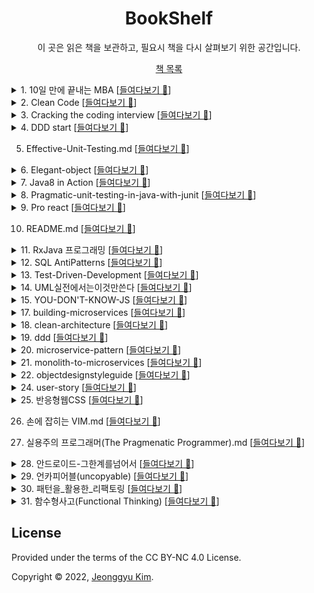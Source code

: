

<div align="center">
    <h1> BookShelf </h1>
</div>

<p align="center">
    이 곳은 읽은 책을 보관하고, 필요시 책을 다시 살펴보기 위한 공간입니다.
<p align="center">
    <a href="https://www.notion.so/likelen/44c8b34f833541c2b45ebcdf00d39286">책 목록</a>
</p>
</p>



<details>
<summary>1. 10일 만에 끝내는 MBA [<a href="https://github.com/LenKIM/Book/tree/master/10%EC%9D%BC%20%EB%A7%8C%EC%97%90%20%EB%81%9D%EB%82%B4%EB%8A%94%20MBA">들여다보기 📂</a>]

</summary>
<p>
•️ 1일차_마케팅.md [<a href="https://github.com/LenKIM/Book/blob/master/10%EC%9D%BC%20%EB%A7%8C%EC%97%90%20%EB%81%9D%EB%82%B4%EB%8A%94%20MBA/1%EC%9D%BC%EC%B0%A8_%EB%A7%88%EC%BC%80%ED%8C%85.md">들여다보기 📂</a>]


•️ 2일차_윤리학.md [<a href="https://github.com/LenKIM/Book/blob/master/10%EC%9D%BC%20%EB%A7%8C%EC%97%90%20%EB%81%9D%EB%82%B4%EB%8A%94%20MBA/2%EC%9D%BC%EC%B0%A8_%EC%9C%A4%EB%A6%AC%ED%95%99.md">들여다보기 📂</a>]


•️ 4일차_조직행동론.md [<a href="https://github.com/LenKIM/Book/blob/master/10%EC%9D%BC%20%EB%A7%8C%EC%97%90%20%EB%81%9D%EB%82%B4%EB%8A%94%20MBA/4%EC%9D%BC%EC%B0%A8_%EC%A1%B0%EC%A7%81%ED%96%89%EB%8F%99%EB%A1%A0.md">들여다보기 📂</a>]


•️ README.md [<a href="https://github.com/LenKIM/Book/blob/master/10%EC%9D%BC%20%EB%A7%8C%EC%97%90%20%EB%81%9D%EB%82%B4%EB%8A%94%20MBA/README.md">들여다보기 📂</a>]


</p>
</details>



<details>
<summary>2. Clean Code [<a href="https://github.com/LenKIM/Book/tree/master/Clean%20Code">들여다보기 📂</a>]

</summary>
<p>
•️ 01_What_Clean_code_is.md [<a href="https://github.com/LenKIM/Book/blob/master/Clean%20Code/01_What_Clean_code_is.md">들여다보기 📂</a>]


•️ 02_Meaningful_name.md [<a href="https://github.com/LenKIM/Book/blob/master/Clean%20Code/02_Meaningful_name.md">들여다보기 📂</a>]


•️ 03_Method.md [<a href="https://github.com/LenKIM/Book/blob/master/Clean%20Code/03_Method.md">들여다보기 📂</a>]


•️ 10장-클래스.md [<a href="https://github.com/LenKIM/Book/blob/master/Clean%20Code/10%EC%9E%A5-%ED%81%B4%EB%9E%98%EC%8A%A4.md">들여다보기 📂</a>]


•️ 11장-시스템.md [<a href="https://github.com/LenKIM/Book/blob/master/Clean%20Code/11%EC%9E%A5-%EC%8B%9C%EC%8A%A4%ED%85%9C.md">들여다보기 📂</a>]


•️ 12장-창발성.md [<a href="https://github.com/LenKIM/Book/blob/master/Clean%20Code/12%EC%9E%A5-%EC%B0%BD%EB%B0%9C%EC%84%B1.md">들여다보기 📂</a>]


•️ 1장-깨끗한코드.md [<a href="https://github.com/LenKIM/Book/blob/master/Clean%20Code/1%EC%9E%A5-%EA%B9%A8%EB%81%97%ED%95%9C%EC%BD%94%EB%93%9C.md">들여다보기 📂</a>]


•️ 2장-의미 있는 이름.md [<a href="https://github.com/LenKIM/Book/blob/master/Clean%20Code/2%EC%9E%A5-%EC%9D%98%EB%AF%B8%20%EC%9E%88%EB%8A%94%20%EC%9D%B4%EB%A6%84.md">들여다보기 📂</a>]


•️ 3장-함수.md [<a href="https://github.com/LenKIM/Book/blob/master/Clean%20Code/3%EC%9E%A5-%ED%95%A8%EC%88%98.md">들여다보기 📂</a>]


•️ 5장-형식-맞추기.md [<a href="https://github.com/LenKIM/Book/blob/master/Clean%20Code/5%EC%9E%A5-%ED%98%95%EC%8B%9D-%EB%A7%9E%EC%B6%94%EA%B8%B0.md">들여다보기 📂</a>]


•️ 6장-객체와-자료-구조.md [<a href="https://github.com/LenKIM/Book/blob/master/Clean%20Code/6%EC%9E%A5-%EA%B0%9D%EC%B2%B4%EC%99%80-%EC%9E%90%EB%A3%8C-%EA%B5%AC%EC%A1%B0.md">들여다보기 📂</a>]


•️ 7장-오류처리.md [<a href="https://github.com/LenKIM/Book/blob/master/Clean%20Code/7%EC%9E%A5-%EC%98%A4%EB%A5%98%EC%B2%98%EB%A6%AC.md">들여다보기 📂</a>]


•️ 8장-경계.md [<a href="https://github.com/LenKIM/Book/blob/master/Clean%20Code/8%EC%9E%A5-%EA%B2%BD%EA%B3%84.md">들여다보기 📂</a>]


•️ 9장-단위테스트.md [<a href="https://github.com/LenKIM/Book/blob/master/Clean%20Code/9%EC%9E%A5-%EB%8B%A8%EC%9C%84%ED%85%8C%EC%8A%A4%ED%8A%B8.md">들여다보기 📂</a>]


•️ README.md [<a href="https://github.com/LenKIM/Book/blob/master/Clean%20Code/README.md">들여다보기 📂</a>]


</p>
</details>



<details>
<summary>3. Cracking the coding interview [<a href="https://github.com/LenKIM/Book/tree/master/Cracking%20the%20coding%20interview">들여다보기 📂</a>]

</summary>
<p>
•️ READMD.md [<a href="https://github.com/LenKIM/Book/blob/master/Cracking%20the%20coding%20interview/READMD.md">들여다보기 📂</a>]


•️ [자료구조]배열과문자열.md [<a href="https://github.com/LenKIM/Book/blob/master/Cracking%20the%20coding%20interview/[%EC%9E%90%EB%A3%8C%EA%B5%AC%EC%A1%B0]%EB%B0%B0%EC%97%B4%EA%B3%BC%EB%AC%B8%EC%9E%90%EC%97%B4.md">들여다보기 📂</a>]


•️ [자료구조]연결리스트.md [<a href="https://github.com/LenKIM/Book/blob/master/Cracking%20the%20coding%20interview/[%EC%9E%90%EB%A3%8C%EA%B5%AC%EC%A1%B0]%EC%97%B0%EA%B2%B0%EB%A6%AC%EC%8A%A4%ED%8A%B8.md">들여다보기 📂</a>]


</p>
</details>



<details>
<summary>4. DDD start [<a href="https://github.com/LenKIM/Book/tree/master/DDD%20start">들여다보기 📂</a>]

</summary>
<p>
•️ [1주차]01-02Chapter.md [<a href="https://github.com/LenKIM/Book/blob/master/DDD%20start/[1%EC%A3%BC%EC%B0%A8]01-02Chapter.md">들여다보기 📂</a>]


</p>
</details>

5. Effective-Unit-Testing.md [<a href="https://github.com/LenKIM/Book/blob/master/Effective-Unit-Testing.md">들여다보기 📂</a>]





<details>
<summary>6. Elegant-object [<a href="https://github.com/LenKIM/Book/tree/master/Elegant-object">들여다보기 📂</a>]

</summary>
<p>
•️ README.md [<a href="https://github.com/LenKIM/Book/blob/master/Elegant-object/README.md">들여다보기 📂</a>]


•️ _00_birth.md [<a href="https://github.com/LenKIM/Book/blob/master/Elegant-object/_00_birth.md">들여다보기 📂</a>]


•️ _01_education-1.md [<a href="https://github.com/LenKIM/Book/blob/master/Elegant-object/_01_education-1.md">들여다보기 📂</a>]


•️ _02_education-2.md [<a href="https://github.com/LenKIM/Book/blob/master/Elegant-object/_02_education-2.md">들여다보기 📂</a>]


•️ _03_employment-1.md [<a href="https://github.com/LenKIM/Book/blob/master/Elegant-object/_03_employment-1.md">들여다보기 📂</a>]


•️ _04_employment-2.md [<a href="https://github.com/LenKIM/Book/blob/master/Elegant-object/_04_employment-2.md">들여다보기 📂</a>]


•️ _05_retire.md [<a href="https://github.com/LenKIM/Book/blob/master/Elegant-object/_05_retire.md">들여다보기 📂</a>]


</p>
</details>



<details>
<summary>7. Java8 in Action [<a href="https://github.com/LenKIM/Book/tree/master/Java8%20in%20Action">들여다보기 📂</a>]

</summary>
<p>
•️ README.md [<a href="https://github.com/LenKIM/Book/blob/master/Java8%20in%20Action/README.md">들여다보기 📂</a>]


•️ ch10-null대신Optional.md [<a href="https://github.com/LenKIM/Book/blob/master/Java8%20in%20Action/ch10-null%EB%8C%80%EC%8B%A0Optional.md">들여다보기 📂</a>]


•️ ch12-새로운날짜와시간API.md [<a href="https://github.com/LenKIM/Book/blob/master/Java8%20in%20Action/ch12-%EC%83%88%EB%A1%9C%EC%9A%B4%EB%82%A0%EC%A7%9C%EC%99%80%EC%8B%9C%EA%B0%84API.md">들여다보기 📂</a>]


•️ ch3-람다표현식.md [<a href="https://github.com/LenKIM/Book/blob/master/Java8%20in%20Action/ch3-%EB%9E%8C%EB%8B%A4%ED%91%9C%ED%98%84%EC%8B%9D.md">들여다보기 📂</a>]


•️ ch4-스트림소개.md [<a href="https://github.com/LenKIM/Book/blob/master/Java8%20in%20Action/ch4-%EC%8A%A4%ED%8A%B8%EB%A6%BC%EC%86%8C%EA%B0%9C.md">들여다보기 📂</a>]


•️ ch5-스트림활용.md [<a href="https://github.com/LenKIM/Book/blob/master/Java8%20in%20Action/ch5-%EC%8A%A4%ED%8A%B8%EB%A6%BC%ED%99%9C%EC%9A%A9.md">들여다보기 📂</a>]


•️ ch6-스트림으로데이터수집.md [<a href="https://github.com/LenKIM/Book/blob/master/Java8%20in%20Action/ch6-%EC%8A%A4%ED%8A%B8%EB%A6%BC%EC%9C%BC%EB%A1%9C%EB%8D%B0%EC%9D%B4%ED%84%B0%EC%88%98%EC%A7%91.md">들여다보기 📂</a>]


•️ ch7-병렬데이터처리와성능.md [<a href="https://github.com/LenKIM/Book/blob/master/Java8%20in%20Action/ch7-%EB%B3%91%EB%A0%AC%EB%8D%B0%EC%9D%B4%ED%84%B0%EC%B2%98%EB%A6%AC%EC%99%80%EC%84%B1%EB%8A%A5.md">들여다보기 📂</a>]


•️ ch8-리펙토링테스팅디버깅.md [<a href="https://github.com/LenKIM/Book/blob/master/Java8%20in%20Action/ch8-%EB%A6%AC%ED%8E%99%ED%86%A0%EB%A7%81%ED%85%8C%EC%8A%A4%ED%8C%85%EB%94%94%EB%B2%84%EA%B9%85.md">들여다보기 📂</a>]


•️ ch9-디폴트메서드.md [<a href="https://github.com/LenKIM/Book/blob/master/Java8%20in%20Action/ch9-%EB%94%94%ED%8F%B4%ED%8A%B8%EB%A9%94%EC%84%9C%EB%93%9C.md">들여다보기 📂</a>]


</p>
</details>



<details>
<summary>8. Pragmatic-unit-testing-in-java-with-junit [<a href="https://github.com/LenKIM/Book/tree/master/Pragmatic-unit-testing-in-java-with-junit">들여다보기 📂</a>]

</summary>
<p>
•️ README.md [<a href="https://github.com/LenKIM/Book/blob/master/Pragmatic-unit-testing-in-java-with-junit/README.md">들여다보기 📂</a>]


•️ ch05-FIRST.md [<a href="https://github.com/LenKIM/Book/blob/master/Pragmatic-unit-testing-in-java-with-junit/ch05-FIRST.md">들여다보기 📂</a>]


•️ ch06-Right-BICEP.md [<a href="https://github.com/LenKIM/Book/blob/master/Pragmatic-unit-testing-in-java-with-junit/ch06-Right-BICEP.md">들여다보기 📂</a>]


</p>
</details>



<details>
<summary>9. Pro react [<a href="https://github.com/LenKIM/Book/tree/master/Pro%20react">들여다보기 📂</a>]

</summary>
<p>
•️ README.md [<a href="https://github.com/LenKIM/Book/blob/master/Pro%20react/README.md">들여다보기 📂</a>]


•️ [1]리액트의정의.md [<a href="https://github.com/LenKIM/Book/blob/master/Pro%20react/[1]%EB%A6%AC%EC%95%A1%ED%8A%B8%EC%9D%98%EC%A0%95%EC%9D%98.md">들여다보기 📂</a>]


•️ [2]_시작하기.md [<a href="https://github.com/LenKIM/Book/blob/master/Pro%20react/[2]_%EC%8B%9C%EC%9E%91%ED%95%98%EA%B8%B0.md">들여다보기 📂</a>]


•️ [3]DOM_추상화의_내부.md [<a href="https://github.com/LenKIM/Book/blob/master/Pro%20react/[3]DOM_%EC%B6%94%EC%83%81%ED%99%94%EC%9D%98_%EB%82%B4%EB%B6%80.md">들여다보기 📂</a>]


•️ [4]컴포넌트를_이용한_애플리케이션_구축.md [<a href="https://github.com/LenKIM/Book/blob/master/Pro%20react/[4]%EC%BB%B4%ED%8F%AC%EB%84%8C%ED%8A%B8%EB%A5%BC_%EC%9D%B4%EC%9A%A9%ED%95%9C_%EC%95%A0%ED%94%8C%EB%A6%AC%EC%BC%80%EC%9D%B4%EC%85%98_%EA%B5%AC%EC%B6%95.md">들여다보기 📂</a>]


•️ [5]정교한_상호작용.md [<a href="https://github.com/LenKIM/Book/blob/master/Pro%20react/[5]%EC%A0%95%EA%B5%90%ED%95%9C_%EC%83%81%ED%98%B8%EC%9E%91%EC%9A%A9.md">들여다보기 📂</a>]


•️ [6]라우팅.md [<a href="https://github.com/LenKIM/Book/blob/master/Pro%20react/[6]%EB%9D%BC%EC%9A%B0%ED%8C%85.md">들여다보기 📂</a>]


•️ [7]플럭스를_이용한_리액트_애플리케이션_설계.md [<a href="https://github.com/LenKIM/Book/blob/master/Pro%20react/[7]%ED%94%8C%EB%9F%AD%EC%8A%A4%EB%A5%BC_%EC%9D%B4%EC%9A%A9%ED%95%9C_%EB%A6%AC%EC%95%A1%ED%8A%B8_%EC%95%A0%ED%94%8C%EB%A6%AC%EC%BC%80%EC%9D%B4%EC%85%98_%EC%84%A4%EA%B3%84.md">들여다보기 📂</a>]


</p>
</details>

10. README.md [<a href="https://github.com/LenKIM/Book/blob/master/README.md">들여다보기 📂</a>]





<details>
<summary>11. RxJava 프로그래밍 [<a href="https://github.com/LenKIM/Book/tree/master/RxJava%20%ED%94%84%EB%A1%9C%EA%B7%B8%EB%9E%98%EB%B0%8D">들여다보기 📂</a>]

</summary>
<p>
•️ Chapter02.md [<a href="https://github.com/LenKIM/Book/blob/master/RxJava%20%ED%94%84%EB%A1%9C%EA%B7%B8%EB%9E%98%EB%B0%8D/Chapter02.md">들여다보기 📂</a>]


•️ Chapter03.md [<a href="https://github.com/LenKIM/Book/blob/master/RxJava%20%ED%94%84%EB%A1%9C%EA%B7%B8%EB%9E%98%EB%B0%8D/Chapter03.md">들여다보기 📂</a>]


•️ Chapter04.md [<a href="https://github.com/LenKIM/Book/blob/master/RxJava%20%ED%94%84%EB%A1%9C%EA%B7%B8%EB%9E%98%EB%B0%8D/Chapter04.md">들여다보기 📂</a>]


•️ Chapter05.md [<a href="https://github.com/LenKIM/Book/blob/master/RxJava%20%ED%94%84%EB%A1%9C%EA%B7%B8%EB%9E%98%EB%B0%8D/Chapter05.md">들여다보기 📂</a>]


•️ Chapter06_RxAndroid.md [<a href="https://github.com/LenKIM/Book/blob/master/RxJava%20%ED%94%84%EB%A1%9C%EA%B7%B8%EB%9E%98%EB%B0%8D/Chapter06_RxAndroid.md">들여다보기 📂</a>]


•️ README.md [<a href="https://github.com/LenKIM/Book/blob/master/RxJava%20%ED%94%84%EB%A1%9C%EA%B7%B8%EB%9E%98%EB%B0%8D/README.md">들여다보기 📂</a>]


•️ chapter01.md [<a href="https://github.com/LenKIM/Book/blob/master/RxJava%20%ED%94%84%EB%A1%9C%EA%B7%B8%EB%9E%98%EB%B0%8D/chapter01.md">들여다보기 📂</a>]


</p>
</details>



<details>
<summary>12. SQL AntiPatterns [<a href="https://github.com/LenKIM/Book/tree/master/SQL%20AntiPatterns">들여다보기 📂</a>]

</summary>
<p>
•️ README.md [<a href="https://github.com/LenKIM/Book/blob/master/SQL%20AntiPatterns/README.md">들여다보기 📂</a>]


</p>
</details>



<details>
<summary>13. Test-Driven-Development [<a href="https://github.com/LenKIM/Book/tree/master/Test-Driven-Development">들여다보기 📂</a>]

</summary>
<p>
•️ Money 객체 만들기.md [<a href="https://github.com/LenKIM/Book/blob/master/Test-Driven-Development/Money%20%EA%B0%9D%EC%B2%B4%20%EB%A7%8C%EB%93%A4%EA%B8%B0.md">들여다보기 📂</a>]


•️ README.md [<a href="https://github.com/LenKIM/Book/blob/master/Test-Driven-Development/README.md">들여다보기 📂</a>]


</p>
</details>



<details>
<summary>14. UML실전에서는이것만쓴다 [<a href="https://github.com/LenKIM/Book/tree/master/UML%EC%8B%A4%EC%A0%84%EC%97%90%EC%84%9C%EB%8A%94%EC%9D%B4%EA%B2%83%EB%A7%8C%EC%93%B4%EB%8B%A4">들여다보기 📂</a>]

</summary>
<p>
•️ README.md [<a href="https://github.com/LenKIM/Book/blob/master/UML%EC%8B%A4%EC%A0%84%EC%97%90%EC%84%9C%EB%8A%94%EC%9D%B4%EA%B2%83%EB%A7%8C%EC%93%B4%EB%8B%A4/README.md">들여다보기 📂</a>]


•️ [1]개요.md [<a href="https://github.com/LenKIM/Book/blob/master/UML%EC%8B%A4%EC%A0%84%EC%97%90%EC%84%9C%EB%8A%94%EC%9D%B4%EA%B2%83%EB%A7%8C%EC%93%B4%EB%8B%A4/[1]%EA%B0%9C%EC%9A%94.md">들여다보기 📂</a>]


•️ [2]다이어그램으로작업하기.md [<a href="https://github.com/LenKIM/Book/blob/master/UML%EC%8B%A4%EC%A0%84%EC%97%90%EC%84%9C%EB%8A%94%EC%9D%B4%EA%B2%83%EB%A7%8C%EC%93%B4%EB%8B%A4/[2]%EB%8B%A4%EC%9D%B4%EC%96%B4%EA%B7%B8%EB%9E%A8%EC%9C%BC%EB%A1%9C%EC%9E%91%EC%97%85%ED%95%98%EA%B8%B0.md">들여다보기 📂</a>]


•️ [3]클래스 다이어그램.md [<a href="https://github.com/LenKIM/Book/blob/master/UML%EC%8B%A4%EC%A0%84%EC%97%90%EC%84%9C%EB%8A%94%EC%9D%B4%EA%B2%83%EB%A7%8C%EC%93%B4%EB%8B%A4/[3]%ED%81%B4%EB%9E%98%EC%8A%A4%20%EB%8B%A4%EC%9D%B4%EC%96%B4%EA%B7%B8%EB%9E%A8.md">들여다보기 📂</a>]


•️ template.md [<a href="https://github.com/LenKIM/Book/blob/master/UML%EC%8B%A4%EC%A0%84%EC%97%90%EC%84%9C%EB%8A%94%EC%9D%B4%EA%B2%83%EB%A7%8C%EC%93%B4%EB%8B%A4/template.md">들여다보기 📂</a>]


</p>
</details>



<details>
<summary>15. YOU-DON'T-KNOW-JS [<a href="https://github.com/LenKIM/Book/tree/master/YOU-DON'T-KNOW-JS">들여다보기 📂</a>]

</summary>
<p>
</p>
</details>



<details>
<summary>17. building-microservices [<a href="https://github.com/LenKIM/Book/tree/master/building-microservices">들여다보기 📂</a>]

</summary>
<p>
•️ README.md [<a href="https://github.com/LenKIM/Book/blob/master/building-microservices/README.md">들여다보기 📂</a>]


</p>
</details>



<details>
<summary>18. clean-architecture [<a href="https://github.com/LenKIM/Book/tree/master/clean-architecture">들여다보기 📂</a>]

</summary>
<p>
•️ README.md [<a href="https://github.com/LenKIM/Book/blob/master/clean-architecture/README.md">들여다보기 📂</a>]


</p>
</details>



<details>
<summary>19. ddd [<a href="https://github.com/LenKIM/Book/tree/master/ddd">들여다보기 📂</a>]

</summary>
<p>
•️ INTRO.md [<a href="https://github.com/LenKIM/Book/blob/master/ddd/INTRO.md">들여다보기 📂</a>]


•️ README.md [<a href="https://github.com/LenKIM/Book/blob/master/ddd/README.md">들여다보기 📂</a>]


•️ _1.지식탐구.md [<a href="https://github.com/LenKIM/Book/blob/master/ddd/_1.%EC%A7%80%EC%8B%9D%ED%83%90%EA%B5%AC.md">들여다보기 📂</a>]


•️ _2.의사소통과언어사용.md [<a href="https://github.com/LenKIM/Book/blob/master/ddd/_2.%EC%9D%98%EC%82%AC%EC%86%8C%ED%86%B5%EA%B3%BC%EC%96%B8%EC%96%B4%EC%82%AC%EC%9A%A9.md">들여다보기 📂</a>]


•️ _4.도메인의격리.md [<a href="https://github.com/LenKIM/Book/blob/master/ddd/_4.%EB%8F%84%EB%A9%94%EC%9D%B8%EC%9D%98%EA%B2%A9%EB%A6%AC.md">들여다보기 📂</a>]


•️ _5.표현되는모델.md [<a href="https://github.com/LenKIM/Book/blob/master/ddd/_5.%ED%91%9C%ED%98%84%EB%90%98%EB%8A%94%EB%AA%A8%EB%8D%B8.md">들여다보기 📂</a>]


•️ _6.도메인객체의생명주기.md [<a href="https://github.com/LenKIM/Book/blob/master/ddd/_6.%EB%8F%84%EB%A9%94%EC%9D%B8%EA%B0%9D%EC%B2%B4%EC%9D%98%EC%83%9D%EB%AA%85%EC%A3%BC%EA%B8%B0.md">들여다보기 📂</a>]


</p>
</details>



<details>
<summary>20. microservice-pattern [<a href="https://github.com/LenKIM/Book/tree/master/microservice-pattern">들여다보기 📂</a>]

</summary>
<p>
•️ 2-분해전략.md [<a href="https://github.com/LenKIM/Book/blob/master/microservice-pattern/2-%EB%B6%84%ED%95%B4%EC%A0%84%EB%9E%B5.md">들여다보기 📂</a>]


•️ 3-프로세스-간-통신.md [<a href="https://github.com/LenKIM/Book/blob/master/microservice-pattern/3-%ED%94%84%EB%A1%9C%EC%84%B8%EC%8A%A4-%EA%B0%84-%ED%86%B5%EC%8B%A0.md">들여다보기 📂</a>]


•️ 4-트랜잭션관리:사가.md [<a href="https://github.com/LenKIM/Book/blob/master/microservice-pattern/4-%ED%8A%B8%EB%9E%9C%EC%9E%AD%EC%85%98%EA%B4%80%EB%A6%AC:%EC%82%AC%EA%B0%80.md">들여다보기 📂</a>]


•️ 5-비지니스-로직-설계.md [<a href="https://github.com/LenKIM/Book/blob/master/microservice-pattern/5-%EB%B9%84%EC%A7%80%EB%8B%88%EC%8A%A4-%EB%A1%9C%EC%A7%81-%EC%84%A4%EA%B3%84.md">들여다보기 📂</a>]


•️ 6-비지니스로직개발:이벤트소싱.md [<a href="https://github.com/LenKIM/Book/blob/master/microservice-pattern/6-%EB%B9%84%EC%A7%80%EB%8B%88%EC%8A%A4%EB%A1%9C%EC%A7%81%EA%B0%9C%EB%B0%9C:%EC%9D%B4%EB%B2%A4%ED%8A%B8%EC%86%8C%EC%8B%B1.md">들여다보기 📂</a>]


•️ 7-마이크로서비스 쿼리 구현.md [<a href="https://github.com/LenKIM/Book/blob/master/microservice-pattern/7-%EB%A7%88%EC%9D%B4%ED%81%AC%EB%A1%9C%EC%84%9C%EB%B9%84%EC%8A%A4%20%EC%BF%BC%EB%A6%AC%20%EA%B5%AC%ED%98%84.md">들여다보기 📂</a>]


•️ 8-외부 API 설계 이슈.md [<a href="https://github.com/LenKIM/Book/blob/master/microservice-pattern/8-%EC%99%B8%EB%B6%80%20API%20%EC%84%A4%EA%B3%84%20%EC%9D%B4%EC%8A%88.md">들여다보기 📂</a>]


•️ 9-마이크로서비스테스트.md [<a href="https://github.com/LenKIM/Book/blob/master/microservice-pattern/9-%EB%A7%88%EC%9D%B4%ED%81%AC%EB%A1%9C%EC%84%9C%EB%B9%84%EC%8A%A4%ED%85%8C%EC%8A%A4%ED%8A%B8.md">들여다보기 📂</a>]


•️ README.md [<a href="https://github.com/LenKIM/Book/blob/master/microservice-pattern/README.md">들여다보기 📂</a>]


</p>
</details>



<details>
<summary>21. monolith-to-microservices [<a href="https://github.com/LenKIM/Book/tree/master/monolith-to-microservices">들여다보기 📂</a>]

</summary>
<p>
•️ 1_microservice.md [<a href="https://github.com/LenKIM/Book/blob/master/monolith-to-microservices/1_microservice.md">들여다보기 📂</a>]


•️ 2_결합도와_응집력.md [<a href="https://github.com/LenKIM/Book/blob/master/monolith-to-microservices/2_%EA%B2%B0%ED%95%A9%EB%8F%84%EC%99%80_%EC%9D%91%EC%A7%91%EB%A0%A5.md">들여다보기 📂</a>]


•️ 3.1_마이그레이션_패턴_교살자_무화과-작성중.md [<a href="https://github.com/LenKIM/Book/blob/master/monolith-to-microservices/3.1_%EB%A7%88%EC%9D%B4%EA%B7%B8%EB%A0%88%EC%9D%B4%EC%85%98_%ED%8C%A8%ED%84%B4_%EA%B5%90%EC%82%B4%EC%9E%90_%EB%AC%B4%ED%99%94%EA%B3%BC-%EC%9E%91%EC%84%B1%EC%A4%91.md">들여다보기 📂</a>]


•️ 3_모놀리스를_그대로_둘_것인가?_바꿀_것인가?.md [<a href="https://github.com/LenKIM/Book/blob/master/monolith-to-microservices/3_%EB%AA%A8%EB%86%80%EB%A6%AC%EC%8A%A4%EB%A5%BC_%EA%B7%B8%EB%8C%80%EB%A1%9C_%EB%91%98_%EA%B2%83%EC%9D%B8%EA%B0%80%3F_%EB%B0%94%EA%BF%80_%EA%B2%83%EC%9D%B8%EA%B0%80%3F.md">들여다보기 📂</a>]


</p>
</details>



<details>
<summary>22. objectdesignstyleguide [<a href="https://github.com/LenKIM/Book/tree/master/objectdesignstyleguide">들여다보기 📂</a>]

</summary>
<p>
•️ README.md [<a href="https://github.com/LenKIM/Book/blob/master/objectdesignstyleguide/README.md">들여다보기 📂</a>]


</p>
</details>



<details>
<summary>24. user-story [<a href="https://github.com/LenKIM/Book/tree/master/user-story">들여다보기 📂</a>]

</summary>
<p>
•️ 10장_이터레이션_계획.md [<a href="https://github.com/LenKIM/Book/blob/master/user-story/10%EC%9E%A5_%EC%9D%B4%ED%84%B0%EB%A0%88%EC%9D%B4%EC%85%98_%EA%B3%84%ED%9A%8D.md">들여다보기 📂</a>]


•️ 11장_속도_측정_및_모니터링.md [<a href="https://github.com/LenKIM/Book/blob/master/user-story/11%EC%9E%A5_%EC%86%8D%EB%8F%84_%EC%B8%A1%EC%A0%95_%EB%B0%8F_%EB%AA%A8%EB%8B%88%ED%84%B0%EB%A7%81.md">들여다보기 📂</a>]


•️ 12장_스토리가_아닌_것.md [<a href="https://github.com/LenKIM/Book/blob/master/user-story/12%EC%9E%A5_%EC%8A%A4%ED%86%A0%EB%A6%AC%EA%B0%80_%EC%95%84%EB%8B%8C_%EA%B2%83.md">들여다보기 📂</a>]


•️ 13장_왜_사용자_스토리인가?.md [<a href="https://github.com/LenKIM/Book/blob/master/user-story/13%EC%9E%A5_%EC%99%9C_%EC%82%AC%EC%9A%A9%EC%9E%90_%EC%8A%A4%ED%86%A0%EB%A6%AC%EC%9D%B8%EA%B0%80%3F.md">들여다보기 📂</a>]


•️ 14장_스토리_냄새_카탈로그.md [<a href="https://github.com/LenKIM/Book/blob/master/user-story/14%EC%9E%A5_%EC%8A%A4%ED%86%A0%EB%A6%AC_%EB%83%84%EC%83%88_%EC%B9%B4%ED%83%88%EB%A1%9C%EA%B7%B8.md">들여다보기 📂</a>]


•️ 15장_스크럼에서_사용자_스토리_사용하기.md [<a href="https://github.com/LenKIM/Book/blob/master/user-story/15%EC%9E%A5_%EC%8A%A4%ED%81%AC%EB%9F%BC%EC%97%90%EC%84%9C_%EC%82%AC%EC%9A%A9%EC%9E%90_%EC%8A%A4%ED%86%A0%EB%A6%AC_%EC%82%AC%EC%9A%A9%ED%95%98%EA%B8%B0.md">들여다보기 📂</a>]


•️ 1장_개요.md [<a href="https://github.com/LenKIM/Book/blob/master/user-story/1%EC%9E%A5_%EA%B0%9C%EC%9A%94.md">들여다보기 📂</a>]


•️ 2장_스토리_작성하기.md [<a href="https://github.com/LenKIM/Book/blob/master/user-story/2%EC%9E%A5_%EC%8A%A4%ED%86%A0%EB%A6%AC_%EC%9E%91%EC%84%B1%ED%95%98%EA%B8%B0.md">들여다보기 📂</a>]


•️ 3장_사용자_역할_모델링.md [<a href="https://github.com/LenKIM/Book/blob/master/user-story/3%EC%9E%A5_%EC%82%AC%EC%9A%A9%EC%9E%90_%EC%97%AD%ED%95%A0_%EB%AA%A8%EB%8D%B8%EB%A7%81.md">들여다보기 📂</a>]


•️ 4장_스토리_수집하기.md [<a href="https://github.com/LenKIM/Book/blob/master/user-story/4%EC%9E%A5_%EC%8A%A4%ED%86%A0%EB%A6%AC_%EC%88%98%EC%A7%91%ED%95%98%EA%B8%B0.md">들여다보기 📂</a>]


•️ 5장_대리사용자와_일하기.md [<a href="https://github.com/LenKIM/Book/blob/master/user-story/5%EC%9E%A5_%EB%8C%80%EB%A6%AC%EC%82%AC%EC%9A%A9%EC%9E%90%EC%99%80_%EC%9D%BC%ED%95%98%EA%B8%B0.md">들여다보기 📂</a>]


•️ 6장_사용자스토리_인수_테스트.md [<a href="https://github.com/LenKIM/Book/blob/master/user-story/6%EC%9E%A5_%EC%82%AC%EC%9A%A9%EC%9E%90%EC%8A%A4%ED%86%A0%EB%A6%AC_%EC%9D%B8%EC%88%98_%ED%85%8C%EC%8A%A4%ED%8A%B8.md">들여다보기 📂</a>]


•️ 7장_좋은_스토리를_위한_지침.md [<a href="https://github.com/LenKIM/Book/blob/master/user-story/7%EC%9E%A5_%EC%A2%8B%EC%9D%80_%EC%8A%A4%ED%86%A0%EB%A6%AC%EB%A5%BC_%EC%9C%84%ED%95%9C_%EC%A7%80%EC%B9%A8.md">들여다보기 📂</a>]


•️ 8장_사용자_스토리_추정.md [<a href="https://github.com/LenKIM/Book/blob/master/user-story/8%EC%9E%A5_%EC%82%AC%EC%9A%A9%EC%9E%90_%EC%8A%A4%ED%86%A0%EB%A6%AC_%EC%B6%94%EC%A0%95.md">들여다보기 📂</a>]


•️ 9장_릴리즈_계획.md [<a href="https://github.com/LenKIM/Book/blob/master/user-story/9%EC%9E%A5_%EB%A6%B4%EB%A6%AC%EC%A6%88_%EA%B3%84%ED%9A%8D.md">들여다보기 📂</a>]


•️ README.md [<a href="https://github.com/LenKIM/Book/blob/master/user-story/README.md">들여다보기 📂</a>]


</p>
</details>



<details>
<summary>25. 반응형웹CSS [<a href="https://github.com/LenKIM/Book/tree/master/%EB%B0%98%EC%9D%91%ED%98%95%EC%9B%B9CSS">들여다보기 📂</a>]

</summary>
<p>
</p>
</details>

26. 손에 잡히는 VIM.md [<a href="https://github.com/LenKIM/Book/blob/master/%EC%86%90%EC%97%90%20%EC%9E%A1%ED%9E%88%EB%8A%94%20VIM.md">들여다보기 📂</a>]



27. 실용주의 프로그래머(The Pragmenatic Programmer).md [<a href="https://github.com/LenKIM/Book/blob/master/%EC%8B%A4%EC%9A%A9%EC%A3%BC%EC%9D%98%20%ED%94%84%EB%A1%9C%EA%B7%B8%EB%9E%98%EB%A8%B8(The%20Pragmenatic%20Programmer).md">들여다보기 📂</a>]





<details>
<summary>28. 안드로이드-그한계를넘어서 [<a href="https://github.com/LenKIM/Book/tree/master/%EC%95%88%EB%93%9C%EB%A1%9C%EC%9D%B4%EB%93%9C-%EA%B7%B8%ED%95%9C%EA%B3%84%EB%A5%BC%EB%84%98%EC%96%B4%EC%84%9C">들여다보기 📂</a>]

</summary>
<p>
•️ 18장.원격기기와_통신.md [<a href="https://github.com/LenKIM/Book/blob/master/%EC%95%88%EB%93%9C%EB%A1%9C%EC%9D%B4%EB%93%9C-%EA%B7%B8%ED%95%9C%EA%B3%84%EB%A5%BC%EB%84%98%EC%96%B4%EC%84%9C/18%EC%9E%A5.%EC%9B%90%EA%B2%A9%EA%B8%B0%EA%B8%B0%EC%99%80_%ED%86%B5%EC%8B%A0.md">들여다보기 📂</a>]


•️ 2.안드로이드를_위한_효과적인_자바_코드.md [<a href="https://github.com/LenKIM/Book/blob/master/%EC%95%88%EB%93%9C%EB%A1%9C%EC%9D%B4%EB%93%9C-%EA%B7%B8%ED%95%9C%EA%B3%84%EB%A5%BC%EB%84%98%EC%96%B4%EC%84%9C/2.%EC%95%88%EB%93%9C%EB%A1%9C%EC%9D%B4%EB%93%9C%EB%A5%BC_%EC%9C%84%ED%95%9C_%ED%9A%A8%EA%B3%BC%EC%A0%81%EC%9D%B8_%EC%9E%90%EB%B0%94_%EC%BD%94%EB%93%9C.md">들여다보기 📂</a>]


•️ 2_week.md [<a href="https://github.com/LenKIM/Book/blob/master/%EC%95%88%EB%93%9C%EB%A1%9C%EC%9D%B4%EB%93%9C-%EA%B7%B8%ED%95%9C%EA%B3%84%EB%A5%BC%EB%84%98%EC%96%B4%EC%84%9C/2_week.md">들여다보기 📂</a>]


•️ 3장_컴포넌트,매니페스트,리소스.md [<a href="https://github.com/LenKIM/Book/blob/master/%EC%95%88%EB%93%9C%EB%A1%9C%EC%9D%B4%EB%93%9C-%EA%B7%B8%ED%95%9C%EA%B3%84%EB%A5%BC%EB%84%98%EC%96%B4%EC%84%9C/3%EC%9E%A5_%EC%BB%B4%ED%8F%AC%EB%84%8C%ED%8A%B8,%EB%A7%A4%EB%8B%88%ED%8E%98%EC%8A%A4%ED%8A%B8,%EB%A6%AC%EC%86%8C%EC%8A%A4.md">들여다보기 📂</a>]


•️ 4장_안드로이드_사용자_경험_및_인터페이스_디자인.md [<a href="https://github.com/LenKIM/Book/blob/master/%EC%95%88%EB%93%9C%EB%A1%9C%EC%9D%B4%EB%93%9C-%EA%B7%B8%ED%95%9C%EA%B3%84%EB%A5%BC%EB%84%98%EC%96%B4%EC%84%9C/4%EC%9E%A5_%EC%95%88%EB%93%9C%EB%A1%9C%EC%9D%B4%EB%93%9C_%EC%82%AC%EC%9A%A9%EC%9E%90_%EA%B2%BD%ED%97%98_%EB%B0%8F_%EC%9D%B8%ED%84%B0%ED%8E%98%EC%9D%B4%EC%8A%A4_%EB%94%94%EC%9E%90%EC%9D%B8.md">들여다보기 📂</a>]


•️ 5장_안드로이드_사용자_인터페이스_작업.md [<a href="https://github.com/LenKIM/Book/blob/master/%EC%95%88%EB%93%9C%EB%A1%9C%EC%9D%B4%EB%93%9C-%EA%B7%B8%ED%95%9C%EA%B3%84%EB%A5%BC%EB%84%98%EC%96%B4%EC%84%9C/5%EC%9E%A5_%EC%95%88%EB%93%9C%EB%A1%9C%EC%9D%B4%EB%93%9C_%EC%82%AC%EC%9A%A9%EC%9E%90_%EC%9D%B8%ED%84%B0%ED%8E%98%EC%9D%B4%EC%8A%A4_%EC%9E%91%EC%97%85.md">들여다보기 📂</a>]


•️ 6장_서비스_및_백그라운드_작업.md [<a href="https://github.com/LenKIM/Book/blob/master/%EC%95%88%EB%93%9C%EB%A1%9C%EC%9D%B4%EB%93%9C-%EA%B7%B8%ED%95%9C%EA%B3%84%EB%A5%BC%EB%84%98%EC%96%B4%EC%84%9C/6%EC%9E%A5_%EC%84%9C%EB%B9%84%EC%8A%A4_%EB%B0%8F_%EB%B0%B1%EA%B7%B8%EB%9D%BC%EC%9A%B4%EB%93%9C_%EC%9E%91%EC%97%85.md">들여다보기 📂</a>]


•️ 7장_안드로이드IPC.md [<a href="https://github.com/LenKIM/Book/blob/master/%EC%95%88%EB%93%9C%EB%A1%9C%EC%9D%B4%EB%93%9C-%EA%B7%B8%ED%95%9C%EA%B3%84%EB%A5%BC%EB%84%98%EC%96%B4%EC%84%9C/7%EC%9E%A5_%EC%95%88%EB%93%9C%EB%A1%9C%EC%9D%B4%EB%93%9CIPC.md">들여다보기 📂</a>]


•️ 8장_브로드캐스트리시버.md [<a href="https://github.com/LenKIM/Book/blob/master/%EC%95%88%EB%93%9C%EB%A1%9C%EC%9D%B4%EB%93%9C-%EA%B7%B8%ED%95%9C%EA%B3%84%EB%A5%BC%EB%84%98%EC%96%B4%EC%84%9C/8%EC%9E%A5_%EB%B8%8C%EB%A1%9C%EB%93%9C%EC%BA%90%EC%8A%A4%ED%8A%B8%EB%A6%AC%EC%8B%9C%EB%B2%84.md">들여다보기 📂</a>]


•️ 9장_데이터_저장_및_직렬화.md [<a href="https://github.com/LenKIM/Book/blob/master/%EC%95%88%EB%93%9C%EB%A1%9C%EC%9D%B4%EB%93%9C-%EA%B7%B8%ED%95%9C%EA%B3%84%EB%A5%BC%EB%84%98%EC%96%B4%EC%84%9C/9%EC%9E%A5_%EB%8D%B0%EC%9D%B4%ED%84%B0_%EC%A0%80%EC%9E%A5_%EB%B0%8F_%EC%A7%81%EB%A0%AC%ED%99%94.md">들여다보기 📂</a>]


•️ README.md [<a href="https://github.com/LenKIM/Book/blob/master/%EC%95%88%EB%93%9C%EB%A1%9C%EC%9D%B4%EB%93%9C-%EA%B7%B8%ED%95%9C%EA%B3%84%EB%A5%BC%EB%84%98%EC%96%B4%EC%84%9C/README.md">들여다보기 📂</a>]


•️ 안드로이드테스트개요.md [<a href="https://github.com/LenKIM/Book/blob/master/%EC%95%88%EB%93%9C%EB%A1%9C%EC%9D%B4%EB%93%9C-%EA%B7%B8%ED%95%9C%EA%B3%84%EB%A5%BC%EB%84%98%EC%96%B4%EC%84%9C/%EC%95%88%EB%93%9C%EB%A1%9C%EC%9D%B4%EB%93%9C%ED%85%8C%EC%8A%A4%ED%8A%B8%EA%B0%9C%EC%9A%94.md">들여다보기 📂</a>]


</p>
</details>



<details>
<summary>29. 언카피어블(uncopyable) [<a href="https://github.com/LenKIM/Book/tree/master/%EC%96%B8%EC%B9%B4%ED%94%BC%EC%96%B4%EB%B8%94(uncopyable)">들여다보기 📂</a>]

</summary>
<p>
•️ README.md [<a href="https://github.com/LenKIM/Book/blob/master/%EC%96%B8%EC%B9%B4%ED%94%BC%EC%96%B4%EB%B8%94(uncopyable)/README.md">들여다보기 📂</a>]


•️ capture.md [<a href="https://github.com/LenKIM/Book/blob/master/%EC%96%B8%EC%B9%B4%ED%94%BC%EC%96%B4%EB%B8%94(uncopyable)/capture.md">들여다보기 📂</a>]


</p>
</details>



<details>
<summary>30. 패턴을_활용한_리팩토링 [<a href="https://github.com/LenKIM/Book/tree/master/%ED%8C%A8%ED%84%B4%EC%9D%84_%ED%99%9C%EC%9A%A9%ED%95%9C_%EB%A6%AC%ED%8C%A9%ED%86%A0%EB%A7%81">들여다보기 📂</a>]

</summary>
<p>
•️ 04장_코드_속에_냄새.md [<a href="https://github.com/LenKIM/Book/blob/master/%ED%8C%A8%ED%84%B4%EC%9D%84_%ED%99%9C%EC%9A%A9%ED%95%9C_%EB%A6%AC%ED%8C%A9%ED%86%A0%EB%A7%81/04%EC%9E%A5_%EC%BD%94%EB%93%9C_%EC%86%8D%EC%97%90_%EB%83%84%EC%83%88.md">들여다보기 📂</a>]


•️ README.md [<a href="https://github.com/LenKIM/Book/blob/master/%ED%8C%A8%ED%84%B4%EC%9D%84_%ED%99%9C%EC%9A%A9%ED%95%9C_%EB%A6%AC%ED%8C%A9%ED%86%A0%EB%A7%81/README.md">들여다보기 📂</a>]


</p>
</details>



<details>
<summary>31. 함수형사고(Functional Thinking) [<a href="https://github.com/LenKIM/Book/tree/master/%ED%95%A8%EC%88%98%ED%98%95%EC%82%AC%EA%B3%A0(Functional%20Thinking)">들여다보기 📂</a>]

</summary>
<p>
•️ Index.md [<a href="https://github.com/LenKIM/Book/blob/master/%ED%95%A8%EC%88%98%ED%98%95%EC%82%AC%EA%B3%A0(Functional%20Thinking)/Index.md">들여다보기 📂</a>]


•️ [1]왜.md [<a href="https://github.com/LenKIM/Book/blob/master/%ED%95%A8%EC%88%98%ED%98%95%EC%82%AC%EA%B3%A0(Functional%20Thinking)/[1]%EC%99%9C.md">들여다보기 📂</a>]


•️ [2]전환.md [<a href="https://github.com/LenKIM/Book/blob/master/%ED%95%A8%EC%88%98%ED%98%95%EC%82%AC%EA%B3%A0(Functional%20Thinking)/[2]%EC%A0%84%ED%99%98.md">들여다보기 📂</a>]


•️ [3]양도하라.md [<a href="https://github.com/LenKIM/Book/blob/master/%ED%95%A8%EC%88%98%ED%98%95%EC%82%AC%EA%B3%A0(Functional%20Thinking)/[3]%EC%96%91%EB%8F%84%ED%95%98%EB%9D%BC.md">들여다보기 📂</a>]


•️ [4]열심히보다는_현명하게.md [<a href="https://github.com/LenKIM/Book/blob/master/%ED%95%A8%EC%88%98%ED%98%95%EC%82%AC%EA%B3%A0(Functional%20Thinking)/[4]%EC%97%B4%EC%8B%AC%ED%9E%88%EB%B3%B4%EB%8B%A4%EB%8A%94_%ED%98%84%EB%AA%85%ED%95%98%EA%B2%8C.md">들여다보기 📂</a>]


•️ [5]진화하라.md [<a href="https://github.com/LenKIM/Book/blob/master/%ED%95%A8%EC%88%98%ED%98%95%EC%82%AC%EA%B3%A0(Functional%20Thinking)/[5]%EC%A7%84%ED%99%94%ED%95%98%EB%9D%BC.md">들여다보기 📂</a>]


•️ [6]전진하라.md [<a href="https://github.com/LenKIM/Book/blob/master/%ED%95%A8%EC%88%98%ED%98%95%EC%82%AC%EA%B3%A0(Functional%20Thinking)/[6]%EC%A0%84%EC%A7%84%ED%95%98%EB%9D%BC.md">들여다보기 📂</a>]


</p>
</details>


## License

Provided under the terms of the CC BY-NC 4.0 License.

Copyright © 2022, [Jeonggyu Kim](https://happy-coding-day.tistory.com/).
